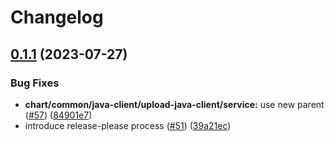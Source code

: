 # Changelog

## [0.1.1](https://github.com/carbynestack/castor/compare/common-v0.1.0...common-v0.1.1) (2023-07-27)


### Bug Fixes

* **chart/common/java-client/upload-java-client/service:** use new parent ([#57](https://github.com/carbynestack/castor/issues/57)) ([84901e7](https://github.com/carbynestack/castor/commit/84901e7c93b50b90db8992b80e605f9adfc24c54))
* introduce release-please process ([#51](https://github.com/carbynestack/castor/issues/51)) ([39a21ec](https://github.com/carbynestack/castor/commit/39a21ec78c2122bcd4a86fcc8bf6966a0007c285))
